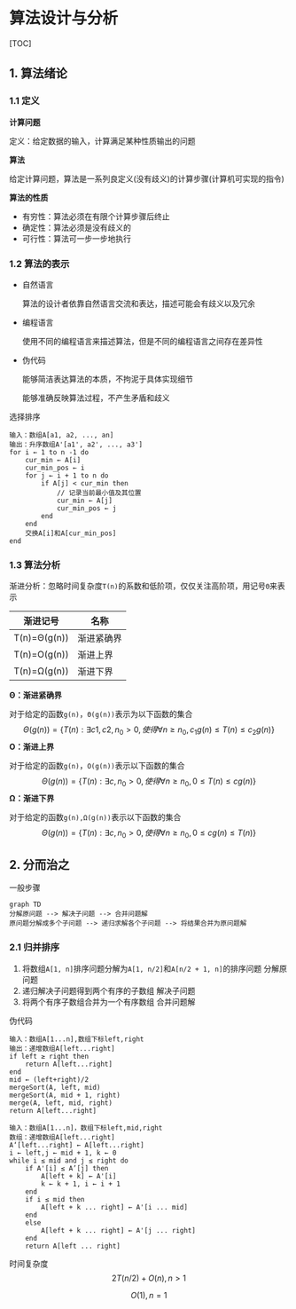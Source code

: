# 算法设计与分析

[TOC]

## 1. 算法绪论

### 1.1 定义

**计算问题**

定义：给定数据的输入，计算满足某种性质输出的问题

**算法**

给定计算问题，算法是一系列良定义(没有歧义)的计算步骤(计算机可实现的指令)

**算法的性质**

- 有穷性：算法必须在有限个计算步骤后终止
- 确定性：算法必须是没有歧义的
- 可行性：算法可一步一步地执行

### 1.2 算法的表示

- 自然语言

  算法的设计者依靠自然语言交流和表达，描述可能会有歧义以及冗余

- 编程语言

  使用不同的编程语言来描述算法，但是不同的编程语言之间存在差异性

- 伪代码

  能够简洁表达算法的本质，不拘泥于具体实现细节

  能够准确反映算法过程，不产生矛盾和歧义

选择排序

```伪代码
输入：数组A[a1, a2, ..., an]
输出：升序数组A'[a1', a2', ..., a3']
for i ← 1 to n -1 do
	cur_min ← A[i]
	cur_min_pos ← i
	for j ← i + 1 to n do
		if A[j] < cur_min then
			// 记录当前最小值及其位置
			cur_min ← A[j]
			cur_min_pos ← j
		end
	end
	交换A[i]和A[cur_min_pos]
end
```

### 1.3 算法分析

渐进分析：忽略时间复杂度`T(n)`的系数和低阶项，仅仅关注高阶项，用记号`Θ`来表示

| 渐进记号     | 名称       |
| ------------ | ---------- |
| T(n)=Θ(g(n)) | 渐进紧确界 |
| T(n)=O(g(n)) | 渐进上界   |
| T(n)=Ω(g(n)) | 渐进下界   |

**Θ：渐进紧确界**

对于给定的函数`g(n)`，`Θ(g(n))`表示为以下函数的集合
$$
Θ(g(n))=\{T(n):∃c1,c2,n_0>0,使得∀n≥n_0,c_1g(n)≤T(n)≤c_2g(n)\}
$$
**O：渐进上界**

对于给定的函数`g(n)`，`O(g(n))`表示以下函数的集合
$$
Θ(g(n))=\{T(n):∃c,n_0>0,使得∀n≥n_0,0≤T(n)≤cg(n)\}
$$
**Ω：渐进下界**

对于给定的函数`g(n),Ω(g(n))`表示以下函数的集合
$$
Θ(g(n))=\{T(n):∃c,n_0>0,使得∀n≥n_0,0≤cg(n)≤T(n)\}
$$

## 2. 分而治之

一般步骤

```mermaid
graph TD
分解原问题 --> 解决子问题 --> 合并问题解
原问题分解成多个子问题 --> 递归求解各个子问题 --> 将结果合并为原问题解
```

### 2.1 归并排序

1. 将数组`A[1, n]`排序问题分解为`A[1, n/2]`和`A[n/2 + 1, n]`的排序问题	分解原问题
2. 递归解决子问题得到两个有序的子数组    解决子问题
3. 将两个有序子数组合并为一个有序数组    合并问题解

伪代码

```伪代码
输入：数组A[1...n],数组下标left,right
输出：递增数组A[left...right]
if left ≥ right then
	return A[left...right]
end
mid ← (left+right)/2
mergeSort(A, left, mid)
mergeSort(A, mid + 1, right)
merge(A, left, mid, right)
return A[left...right]

输入：数组A[1...n]，数组下标left,mid,right
数组：递增数组A[left...right]
A‘[left...right] ← A[left...right]
i ← left,j ← mid + 1, k ← 0
while i ≤ mid and j ≤ right do
	if A'[i] ≤ A’[j] then
		A[left + k] ← A'[i]
		k ← k + 1, i ← i + 1
	end
	if i ≤ mid then
		A[left + k ... right] ← A'[i ... mid]
	end
	else
		A[left + k ... right] ← A'[j ... right]
	end
	return A[left ... right]
```

时间复杂度
$$
2T(n/2) + O(n), n>1
$$

$$
O(1),n=1
$$

